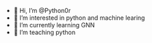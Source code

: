 - 👋 Hi, I’m @Python0r
- 👀 I’m interested in python and machine learing 
- 🌱 I’m currently learning GNN
- 💞️ I’m teaching python 
